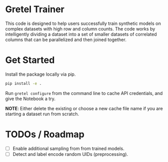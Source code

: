 # Gretel Trainer

This code is designed to help users successfully train synthetic models on complex datasets with high row and column counts. The code works by intelligently dividing a dataset into a set of smaller datasets of correlated columns that can be parallelized and then joined together.

# Get Started

Install the package locally via pip. 
```bash
pip install -e .
```

Run `gretel configure` from the command line to cache API credentials, and give the Notebook a try.

**NOTE**: Either delete the existing or choose a new cache file name if you are starting
a dataset run from scratch.

# TODOs / Roadmap

- [ ] Enable additional sampling from from trained models.
- [ ] Detect and label encode random UIDs (preprocessing).
